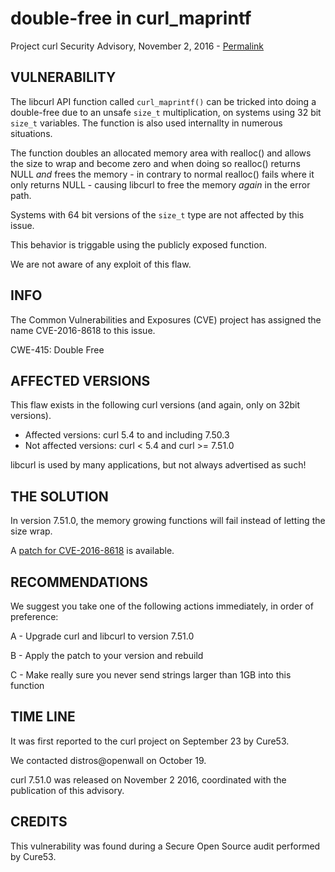 double-free in curl_maprintf
============================

Project curl Security Advisory, November 2, 2016 -
[Permalink](https://curl.se/docs/CVE-2016-8618.html)

VULNERABILITY
-------------

The libcurl API function called `curl_maprintf()` can be tricked into doing a
double-free due to an unsafe `size_t` multiplication, on systems using 32 bit
`size_t` variables. The function is also used internallty in numerous
situations.

The function doubles an allocated memory area with realloc() and allows the
size to wrap and become zero and when doing so realloc() returns NULL *and*
frees the memory - in contrary to normal realloc() fails where it only returns
NULL - causing libcurl to free the memory *again* in the error path.

Systems with 64 bit versions of the `size_t` type are not affected by this
issue.

This behavior is triggable using the publicly exposed function.

We are not aware of any exploit of this flaw.

INFO
----

The Common Vulnerabilities and Exposures (CVE) project has assigned the name
CVE-2016-8618 to this issue.

CWE-415: Double Free

AFFECTED VERSIONS
-----------------

This flaw exists in the following curl versions (and again, only on 32bit
versions).

- Affected versions: curl 5.4 to and including 7.50.3
- Not affected versions: curl < 5.4 and curl >= 7.51.0

libcurl is used by many applications, but not always advertised as such!

THE SOLUTION
------------

In version 7.51.0, the memory growing functions will fail instead of letting
the size wrap.

A [patch for CVE-2016-8618](https://curl.se/CVE-2016-8618.patch) is
available.

RECOMMENDATIONS
---------------

We suggest you take one of the following actions immediately, in order of
preference:

 A - Upgrade curl and libcurl to version 7.51.0

 B - Apply the patch to your version and rebuild

 C - Make really sure you never send strings larger than 1GB into this function

TIME LINE
---------

It was first reported to the curl project on September 23 by Cure53.

We contacted distros@openwall on October 19.

curl 7.51.0 was released on November 2 2016, coordinated with the publication
of this advisory.

CREDITS
-------

This vulnerability was found during a Secure Open Source audit performed by
Cure53.
